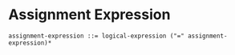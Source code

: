 # Assignment Expression

```ebnf
assignment-expression ::= logical-expression ("=" assignment-expression)*
```
